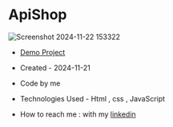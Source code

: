 # ApiShop
![Screenshot 2024-11-22 153322](https://github.com/user-attachments/assets/19ebf56d-51b9-4f9a-8ef6-b3f4c9e5fd51)
- [Demo Project](https://zahrakrmi.github.io/ApiShop/)

- Created - 2024-11-21
- Code by me
- Technologies Used - Html , css , JavaScript 
- How to reach me : with my [linkedin](https://www.linkedin.com/in/zahra-karami-7643ba231/)
